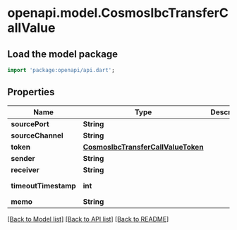 # openapi.model.CosmosIbcTransferCallValue

## Load the model package
```dart
import 'package:openapi/api.dart';
```

## Properties
Name | Type | Description | Notes
------------ | ------------- | ------------- | -------------
**sourcePort** | **String** |  | 
**sourceChannel** | **String** |  | 
**token** | [**CosmosIbcTransferCallValueToken**](CosmosIbcTransferCallValueToken.md) |  | 
**sender** | **String** |  | 
**receiver** | **String** |  | 
**timeoutTimestamp** | **int** |  | [default to 0]
**memo** | **String** |  | 

[[Back to Model list]](../README.md#documentation-for-models) [[Back to API list]](../README.md#documentation-for-api-endpoints) [[Back to README]](../README.md)


